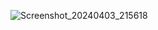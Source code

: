 ![Screenshot_20240403_215618](https://github.com/Anuragroyan/MyRecipeApp/assets/38952781/5b2efa0c-b4db-4141-900c-41fb55243702)
